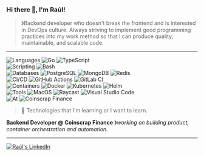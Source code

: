 ### Hi there 👋, I'm Raúl! 

> &#12299;Backend developer who doesn't break the frontend and is interested in DevOps culture. Always striving to implement good programming practices into my work method so that I can produce quality, maintainable, and scalable code.

---

![Languages](https://img.shields.io/badge/Languages%3A-111?style=flat)
![Go](https://img.shields.io/badge/Go-36465D?style=flat&logo=go&logoColor=AAA)
![TypeScript](https://img.shields.io/badge/TypeScript-36465D?style=flat&logo=typescript&logoColor=AAA)
<br>
![Scripting](https://img.shields.io/badge/Scripting%3A-111?style=flat)
![Bash](https://img.shields.io/badge/Bash-36465D?style=flat&logo=gnu-bash&logoColor=AAA)
<br>
![Databases](https://img.shields.io/badge/Databases%3A-111?style=flat)
![PostgreSQL](https://img.shields.io/badge/PostgreSQL-36465D?style=flat&logo=postgresql&logoColor=AAA)
![MongoDB](https://img.shields.io/badge/MongoDB_🎯-36465D?style=flat&logo=mongodb&logoColor=AAA)
![Redis](https://img.shields.io/badge/Redis_🎯-36465D?style=flat&logo=redis&logoColor=AAA)
<br>
![CI/CD](https://img.shields.io/badge/CI/CD%3A-111?style=flat)
![GitHub Actions](https://img.shields.io/badge/GitHub_Actions-36465D?style=flat&logo=github-actions&logoColor=AAA)
![GitLab CI](https://img.shields.io/badge/GitLab_CI-36465D?style=flat&logo=gitlab&logoColor=AAA)
<br>
![Containers](https://img.shields.io/badge/Containers%3A-111?style=flat)
![Docker](https://img.shields.io/badge/Docker-36465D?style=flat&logo=docker&logoColor=AAA)
![Kubernetes](https://img.shields.io/badge/Kubernetes-36465D?style=flat&logo=kubernetes&logoColor=AAA)
![Helm](https://img.shields.io/badge/Helm-36465D?style=flat&logo=helm&logoColor=AAA)
<br>
![Tools](https://img.shields.io/badge/Tools%3A-111?style=flat)
![MacOS](https://img.shields.io/badge/MacOS-36465D?style=flat&logo=macos&logoColor=AAA)
![Raycast](https://img.shields.io/badge/Raycast-36465D?style=flat&logo=raycast&logoColor=AAA)
![Visual Studio Code](https://img.shields.io/badge/Visual_Studio_Code-36465D?style=flat&logo=data%3Aimage%2Fpng%3Bbase64%2CiVBORw0KGgoAAAANSUhEUgAAACAAAAAgBAMAAACBVGfHAAAAD1BMVEUAAACpqamqqqqrq6uqqqqEsqRJAAAABHRSTlMAgL9ARyeO%2FQAAAJNJREFUKM%2BFkdENwyAMRJ1kAVp1gKphhC4Q%2BvafqcGcAoFWuR%2FE8x0YbI1ewU6a4USWCNwa8CYrVAOudIAHRSZNSL2BvRRaA3spycDqANhsxhc5IMTSgs6A5AFz4HF1JKALgsBxg3XgY2OkO3QTkMFDfxqLuTaV0PC438%2B3RR908YXVMoyhH9SzG%2BXaDdv3Vfe8%2FwKsjUbwWX62JgAAAABJRU5ErkJggg%3D%3D)
<br>
![At](https://img.shields.io/badge/@%3A-111?style=flat)
![Coinscrap Finance](https://img.shields.io/badge/Coinscrap_Finance-36465D?style=flat&logo=data%3Aimage%2Fpng%3Bbase64%2CiVBORw0KGgoAAAANSUhEUgAAAJYAAACWCAMAAAAL34HQAAAAIVBMVEVHcEz8d1P8d1P8d1P8d1P8d1P8d1P8d1P8d1P8d1P8d1PdY9OJAAAACnRSTlMADMNm8SbcRaeJdmWazwAAAkdJREFUeNrtmlFywyAMRBFISHD%2FAzfTesrki8Zax2pG7wQZvH5aB5UkSZIkSZIkSZIkSZLEA2nzo1SwiPH0wyYFidQJgSsVIGOC4FZwSJ8okMclPFF0%2BfifRTXkQyyNJwbWAoRsYjDCOp4xydJSAh7XKGC0B3sND0YwxR9IjSWHJYlQclipDyWHX5Sj5f04rlhyWP0m4GE9GLHksJpELDms0RhKDu7UDypuyC0JfN6pmVkjbOob6DvVBCmJKu7w7N6c5pADYB43XJMwwrWXLqjUsyI1bgSSxIAOPVZH6pFyoPG3SAxH3v2FihviuCqBBvFeN41vkMNi%2BJuEESzvQEl0pBz2khgOOTg%2Bmx2SAA%2FD196jcYsc9pKo75WDQxLwYUjt5bpLdoMcFl3PSqILWA6Q0chAOaAkgZfDwtWfWXHD0CMJfFM%2Bm93GVzbl05ON7AY5LFhffVc6Lu9IScCGITT1lWCHhZAEXg7nlE1UN3MUmndXf2a5WA7nPrLhw9AxGt8gB0d%2FxjZljySoIvy%2Bb8qO%2FoyXw57NcV0sB1d%2F7ur%2F22jDmY%2Fsgcs7QhL4poyQhHbQI1SG%2Fu%2BvVnsd8u4b8b3B6UHx0qLdoR4ZDbKO8gSNaPfzhxwi3u7uh%2BF%2BNIZbAPlJfbh1mS7h9gbmKgnhVrFYI93OL4xCyWFJIpYcrpNEC7l7KDXcDvCTHEJJQnvILWCbM%2BAaMPWQG%2BbSJwqWjz8tGiGz9f0UI66Ya434q0qRZtWLNSlwCEBJkiRJkiRJkiRJkiT5J3wB0IDhutNEZWcAAAAASUVORK5CYII%3D)

> 🎯 Technologies that I'm learning or I want to learn.

**Backend Developer @ Coinscrap Finance** &#12299;_working on building product, container orchestration and automation._

---
[![Raúl's LinkedIn](https://github.com/user-attachments/assets/f12d1d29-ab37-49ce-9616-d5fab7c74c69)](https://www.linkedin.com/in/rfdez)
